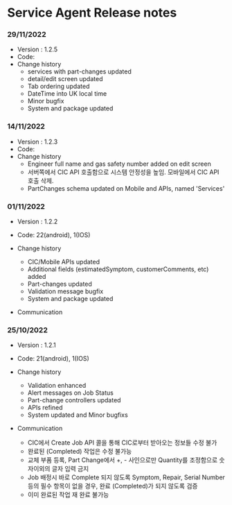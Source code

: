 # Service Agent Release notes

### 29/11/2022
- Version : 1.2.5
- Code:
- Change history
  - services with part-changes updated
  - detail/edit screen updated
  - Tab ordering updated
  - DateTime into UK local time
  - Minor bugfix
  - System and package updated

### 14/11/2022
- Version : 1.2.3
- Code:
- Change history
  - Engineer full name and gas safety number added on edit screen
  - 서버쪽에서 CIC API 호출함으로 시스템 안정성을 높임. 모바일에서 CIC API 호출 삭제.
  - PartChanges schema updated on Mobile and APIs, named 'Services'

### 01/11/2022
- Version : 1.2.2
- Code: 22(android), 1(IOS)
- Change history
  - CIC/Mobile APIs updated
  - Additional fields (estimatedSymptom, customerComments, etc) added
  - Part-changes updated
  - Validation message bugfix
  - System and package updated

- Communication


### 25/10/2022
- Version : 1.2.1
- Code: 21(android), 1(IOS)
- Change history
  - Validation enhanced
  - Alert messages on Job Status
  - Part-change controllers updated
  - APIs refined
  - System updated and Minor bugfixs

- Communication
  - CIC에서 Create Job API 콜을 통해 CIC로부터 받아오는 정보들 수정 불가
  - 완료된 (Completed) 작업은 수정 불가능
  - 교체 부품 등록, Part Change에서 +, - 사인으로만 Quantity를 조정함으로 숫자이외의 글자 입력 금지
  - Job 배정시 바로 Complete 되지 않도록 Symptom, Repair, Serial Number 등의 필수 항목이 없을 경우, 완료 (Completed)가 되지 않도록 검증
  - 이미 완료된 작업 재 완료 불가능
